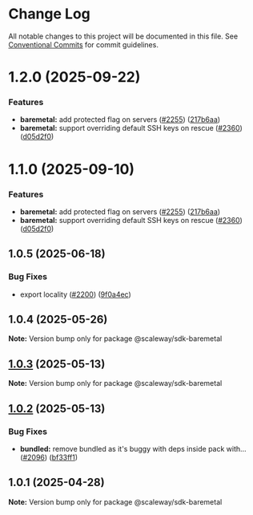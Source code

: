 # Change Log

All notable changes to this project will be documented in this file.
See [Conventional Commits](https://conventionalcommits.org) for commit guidelines.

# 1.2.0 (2025-09-22)

### Features

- **baremetal:** add protected flag on servers ([#2255](https://github.com/scaleway/scaleway-sdk-js/issues/2255)) ([217b6aa](https://github.com/scaleway/scaleway-sdk-js/commit/217b6aa1302c359c351a3d1e1f7eee44824781e0))
- **baremetal:** support overriding default SSH keys on rescue ([#2360](https://github.com/scaleway/scaleway-sdk-js/issues/2360)) ([d05d2f0](https://github.com/scaleway/scaleway-sdk-js/commit/d05d2f0f6c45c72f456f10ac25d8225d501becb7))

# 1.1.0 (2025-09-10)

### Features

- **baremetal:** add protected flag on servers ([#2255](https://github.com/scaleway/scaleway-sdk-js/issues/2255)) ([217b6aa](https://github.com/scaleway/scaleway-sdk-js/commit/217b6aa1302c359c351a3d1e1f7eee44824781e0))
- **baremetal:** support overriding default SSH keys on rescue ([#2360](https://github.com/scaleway/scaleway-sdk-js/issues/2360)) ([d05d2f0](https://github.com/scaleway/scaleway-sdk-js/commit/d05d2f0f6c45c72f456f10ac25d8225d501becb7))

## 1.0.5 (2025-06-18)

### Bug Fixes

- export locality ([#2200](https://github.com/scaleway/scaleway-sdk-js/issues/2200)) ([9f0a4ec](https://github.com/scaleway/scaleway-sdk-js/commit/9f0a4ec19e377cd90c5829604467c09a2088a38c))

## 1.0.4 (2025-05-26)

**Note:** Version bump only for package @scaleway/sdk-baremetal

## [1.0.3](https://github.com/scaleway/scaleway-sdk-js/compare/@scaleway/sdk-baremetal@1.0.2...@scaleway/sdk-baremetal@1.0.3) (2025-05-13)

**Note:** Version bump only for package @scaleway/sdk-baremetal

## [1.0.2](https://github.com/scaleway/scaleway-sdk-js/compare/@scaleway/sdk-baremetal@1.0.1...@scaleway/sdk-baremetal@1.0.2) (2025-05-13)

### Bug Fixes

- **bundled:** remove bundled as it's buggy with deps inside pack with… ([#2096](https://github.com/scaleway/scaleway-sdk-js/issues/2096)) ([bf33ff1](https://github.com/scaleway/scaleway-sdk-js/commit/bf33ff1f9cdd951add94817dac27239c86ef5437))

## 1.0.1 (2025-04-28)

**Note:** Version bump only for package @scaleway/sdk-baremetal
